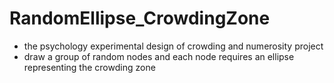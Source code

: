 # RandomEllipse_CrowdingZone
* the psychology experimental design of crowding and numerosity project
* draw a group of random nodes and each node requires an ellipse representing the crowding zone
